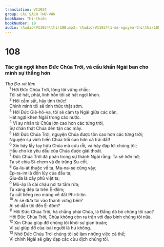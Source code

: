 ```yaml
---
translation: VI1934
group: CÁC SÁCH THƠ-VĂN
bookName: Thi-thiên 
bookNumber: 19
audio: \Audio\VI1934\thi\108.mp3; \Audio\VI1934\1-ms-nguyen-thi\thi\108.mp3
---
```


<div class="title"><h1>108</h1><h3>Tác giả ngợi khen Đức Chúa Trời, và cầu khẩn Ngài ban cho mình sự thắng hơn</h3><i>Thơ Đa-vít làm</i></div>
<span class="verse thi_108_1"> <sup>1</sup> Hỡi Đức Chúa Trời, lòng tôi vững chắc; <br/> Tôi sẽ hát, phải, linh hồn tôi sẽ hát ngợi khen. <br/></span>
<span class="verse thi_108_2"> <sup>2</sup> Hỡi cầm sắt, hãy tỉnh thức! <br/> Chính mình tôi sẽ tỉnh thức thật sớm. <br/></span>
<span class="verse thi_108_3"> <sup>3</sup> Hỡi Đức Giê-hô-va, tôi sẽ cảm tạ Ngài giữa các dân, <br/> Hát ngợi khen Ngài trong các nước. <br/></span>
<span class="verse thi_108_4"> <sup>4</sup> Vì sự nhân từ Chúa lớn cao hơn các từng trời, <br/> Sự chân thật Chúa đến tận các mây. <br/></span>
<span class="verse thi_108_5"> <sup>5</sup> Hỡi Đức Chúa Trời, nguyện Chúa được tôn cao hơn các từng trời; <br/> Nguyện sự vinh hiển Chúa trổi cao hơn cả trái đất! <br/></span>
<span class="verse thi_108_6"> <sup>6</sup> Xin hãy lấy tay hữu Chúa mà cứu rỗi, và hãy đáp lời chúng tôi; <br/> Hầu cho kẻ yêu dấu của Chúa được giải thoát. <br/></span>
<span class="verse thi_108_7"> <sup>7</sup> Đức Chúa Trời đã phán trong sự thánh Ngài rằng: Ta sẽ hớn hở; <br/> Ta sẽ chia Si-chem và đo trũng Su-cốt. <br/></span>
<span class="verse thi_108_8"> <sup>8</sup> Ga-la-át thuộc về ta, Ma-na-se cũng vậy; <br/> Ép-ra-im là đồn lũy của đầu ta; <br/> Giu-đa là cây phủ việt ta; <br/></span>
<span class="verse thi_108_9"> <sup>9</sup> Mô-áp là cái chậu nơi ta tắm rửa; <br/> Ta xáng dép ta trên Ê-đôm; <br/> Ta cất tiếng reo mừng về đất Phi-li-tin. <br/></span>
<span class="verse thi_108_10"> <sup>10</sup> Ai sẽ đưa tôi vào thành vững bền? <br/> Ai sẽ dẫn tôi đến Ê-đôm? <br/></span>
<span class="verse thi_108_11"> <sup>11</sup> Hỡi Đức Chúa Trời, há chẳng phải Chúa, là Đấng đã bỏ chúng tôi sao? <br/> Hỡi Đức Chúa Trời, Chúa không còn ra trận với đạo binh chúng tôi nữa. <br/></span>
<span class="verse thi_108_12"> <sup>12</sup> Xin Chúa giúp đỡ chúng tôi khỏi sự gian truân; <br/> Vì sự giúp đỡ của loài người là hư không. <br/></span>
<span class="verse thi_108_13"> <sup>13</sup> Nhờ Đức Chúa Trời chúng tôi sẽ làm những việc cả thể; <br/> Vì chính Ngài sẽ giày đạp các cừu địch chúng tôi. <br/></span>
